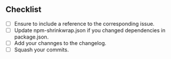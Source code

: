 ## Checklist

- [ ] Ensure to include a reference to the corresponding issue.
- [ ] Update npm-shrinkwrap.json if you changed dependencies in package.json.
- [ ] Add your channges to the changelog.
- [ ] Squash your commits.
